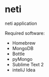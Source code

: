# neti
neti application

Required software:

- Homebrew
- MongoDB
- Bottle
- pyMongo
- Sublime Text 2
- inteliJ Idea

